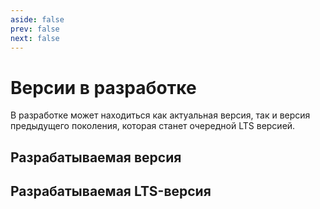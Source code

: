```yaml
---
aside: false
prev: false
next: false
---
```


<script setup>
import Releases from '../components/Releases.vue'
</script>

# Версии в разработке

В разработке может находиться как актуальная версия, так и версия предыдущего поколения, которая станет очередной LTS версией.

## Разрабатываемая версия

<Releases versionToken="night-build" />

## Разрабатываемая LTS-версия

<Releases versionToken="latest-dev" />
